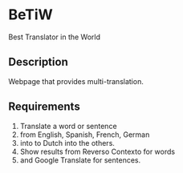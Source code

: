 # BeTiW
Best Translator in the World

Description
-----------

Webpage that provides multi-translation.

Requirements
------------

1. Translate a word or sentence
2. from English, Spanish, French, German
3. into to Dutch into the others.
4. Show results from Reverso Contexto for words
5. and Google Translate for sentences.
